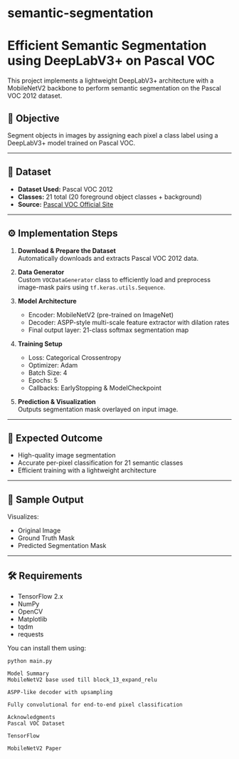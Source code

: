 # semantic-segmentation
# Efficient Semantic Segmentation using DeepLabV3+ on Pascal VOC

This project implements a lightweight DeepLabV3+ architecture with a MobileNetV2 backbone to perform semantic segmentation on the Pascal VOC 2012 dataset.

## 📌 Objective

Segment objects in images by assigning each pixel a class label using a DeepLabV3+ model trained on Pascal VOC.

---

## 📁 Dataset

- **Dataset Used:** Pascal VOC 2012
- **Classes:** 21 total (20 foreground object classes + background)
- **Source:** [Pascal VOC Official Site](http://host.robots.ox.ac.uk/pascal/VOC/)

---

## ⚙️ Implementation Steps

1. **Download & Prepare the Dataset**  
   Automatically downloads and extracts Pascal VOC 2012 data.

2. **Data Generator**  
   Custom `VOCDataGenerator` class to efficiently load and preprocess image-mask pairs using `tf.keras.utils.Sequence`.

3. **Model Architecture**  
   - Encoder: MobileNetV2 (pre-trained on ImageNet)  
   - Decoder: ASPP-style multi-scale feature extractor with dilation rates  
   - Final output layer: 21-class softmax segmentation map

4. **Training Setup**  
   - Loss: Categorical Crossentropy  
   - Optimizer: Adam  
   - Batch Size: 4  
   - Epochs: 5  
   - Callbacks: EarlyStopping & ModelCheckpoint

5. **Prediction & Visualization**  
   Outputs segmentation mask overlayed on input image.

---

## 🧪 Expected Outcome

- High-quality image segmentation
- Accurate per-pixel classification for 21 semantic classes
- Efficient training with a lightweight architecture

---

## 📸 Sample Output

Visualizes:
- Original Image
- Ground Truth Mask
- Predicted Segmentation Mask

---

## 🛠 Requirements

- TensorFlow 2.x
- NumPy
- OpenCV
- Matplotlib
- tqdm
- requests

You can install them using:

```run the file
python main.py

Model Summary
MobileNetV2 base used till block_13_expand_relu

ASPP-like decoder with upsampling

Fully convolutional for end-to-end pixel classification

Acknowledgments
Pascal VOC Dataset

TensorFlow

MobileNetV2 Paper
